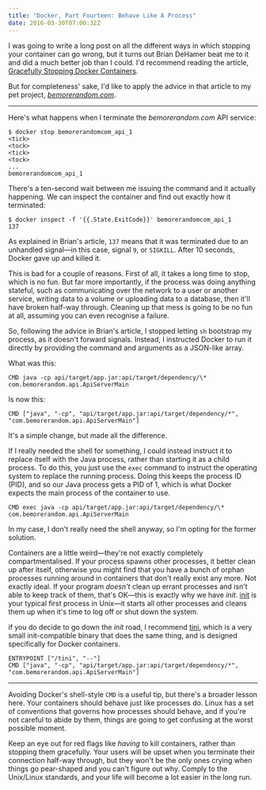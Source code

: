 ```yaml
---
title: "Docker, Part Fourteen: Behave Like A Process"
date: 2016-03-30T07:00:32Z
---
```


I was going to write a long post on all the different ways in which stopping your container can go wrong, but it turns out Brian DeHamer beat me to it and did a much better job than I could. I'd recommend reading the article, [Gracefully Stopping Docker Containers][].

But for completeness' sake, I'd like to apply the advice in that article to my pet project, [*bemorerandom.com*][bemorerandom.com].

[Gracefully Stopping Docker Containers]: https://www.ctl.io/developers/blog/post/gracefully-stopping-docker-containers/
[bemorerandom.com]: https://github.com/SamirTalwar/bemorerandom.com

---

Here's what happens when I terminate the *bemorerandom.com* API service:

    $ docker stop bemorerandomcom_api_1
    <tick>
    <tock>
    <tick>
    <tock>
    ...
    bemorerandomcom_api_1

There's a ten-second wait between me issuing the command and it actually happening. We can inspect the container and find out exactly how it terminated:

    $ docker inspect -f '{{.State.ExitCode}}' bemorerandomcom_api_1
    137

As explained in Brian's article, `137` means that it was terminated due to an unhandled signal—in this case, signal `9`, or `SIGKILL`. After 10 seconds, Docker gave up and killed it.

This is bad for a couple of reasons. First of all, it takes a long time to stop, which is no fun. But far more importantly, if the process was doing anything stateful, such as communicating over the network to a user or another service, writing data to a volume or uploading data to a database, then it'll have broken half-way through. Cleaning up that mess is going to be no fun at all, assuming you can even recognise a failure.

So, following the advice in Brian's article, I stopped letting `sh` bootstrap my process, as it doesn't forward signals. Instead, I instructed Docker to run it directly by providing the command and arguments as a JSON-like array.

What was this:

    CMD java -cp api/target/app.jar:api/target/dependency/\* com.bemorerandom.api.ApiServerMain

Is now this:

    CMD ["java", "-cp", "api/target/app.jar:api/target/dependency/*", "com.bemorerandom.api.ApiServerMain"]

It's a simple change, but made all the difference.

If I really needed the shell for something, I could instead instruct it to replace itself with the Java process, rather than starting it as a child process. To do this, you just use the `exec` command to instruct the operating system to replace the running process. Doing this keeps the process ID (PID), and so our Java process gets a PID of 1, which is what Docker expects the main process of the container to use.

    CMD exec java -cp api/target/app.jar:api/target/dependency/\* com.bemorerandom.api.ApiServerMain

In my case, I don't really need the shell anyway, so I'm opting for the former solution.

Containers are a little weird—they're not exactly completely compartmentalised. If your process spawns other processes, it better clean up after itself, otherwise you might find that you have a bunch of orphan processes running around in containers that don't really exist any more. Not exactly ideal. If your program *doesn't* clean up errant processes and isn't able to keep track of them, that's OK—this is exactly why we have *init*. [init][] is your typical first process in Unix—it starts all other processes and cleans them up when it's time to log off or shut down the system.

if you do decide to go down the *init* road, I recommend [tini][], which is a very small init-compatible binary that does the same thing, and is designed specifically for Docker containers.

    ENTRYPOINT ["/tini", "--"]
    CMD ["java", "-cp", "api/target/app.jar:api/target/dependency/*", "com.bemorerandom.api.ApiServerMain"]

[init]: https://en.wikipedia.org/wiki/Init
[tini]: https://github.com/krallin/tini

---

Avoiding Docker's shell-style `CMD` is a useful tip, but there's a broader lesson here. Your containers should behave just like processes do. Linux has a set of conventions that governs how processes should behave, and if you're not careful to abide by them, things are going to get confusing at the worst possible moment.

Keep an eye out for red flags like *having* to kill containers, rather than stopping them gracefully. Your users will be upset when you terminate their connection half-way through, but they won't be the only ones crying when things go pear-shaped and you can't figure out why. Comply to the Unix/Linux standards, and your life will become a lot easier in the long run.
